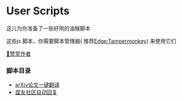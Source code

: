 # User Scripts

这儿为你准备了一些好用的油猴脚本

这些js 脚本，你需要脚本管理器(
推荐[Edge:Tampermonkey](https://microsoftedge.microsoft.com/addons/detail/tampermonkey/iikmkjmpaadaobahmlepeloendndfphd))
来使用它们

[🧡赞赏作者](https://xx025.github.io/pages/zs/)

### 脚本目录

- [arXiv论文一键翻译](arxiv_org/README.md)
- [盘友社区自动回复](panyoubbs_com/README.md)

